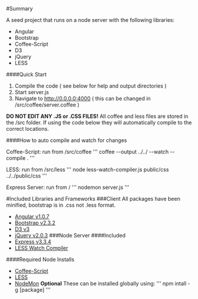 #Summary

A seed project that runs on a node server with the following libraries:
* Angular
* Bootstrap
* Coffee-Script
* D3
* jQuery
* LESS

####Quick Start

1. Compile the code ( see below for help and output directories )
2. Start server.js
3. Navigate to http://0.0.0.0:4000 ( this can be changed in /src/coffee/server.coffee )

**DO NOT EDIT ANY .JS or .CSS FILES!**
All coffee and less files are stored in the /src folder. If using the code below they will automatically compile to the correct locations.

####How to auto compile and watch for changes

Coffee-Script: run from /src/coffee
'''
coffee --output ../../ --watch --compile .
'''

LESS: run from /src/less
'''
node less-watch-compiler.js public/css ../../public/css
'''

Express Server: run from /
'''
nodemon server.js
'''

#Included Libraries and Frameworks
###Client
All packages have been minified, bootstrap is in .css not .less format.
* [Angular v1.0.7](http://angularjs.org/)
* [Bootstrap v2.3.2](http://twitter.github.io/bootstrap/)
* [D3 v3](http://d3js.org/)
* [jQuery v2.0.3](http://jquery.com/)
###Node Server
####Included
* [Express v3.3.4](http://expressjs.com/)
* [LESS Watch Compiler](https://github.com/jonycheung/Dead-Simple-LESS-Watch-Compiler)

####Required Node Installs
* [Coffee-Script](http://coffeescript.org/)
* [LESS](http://lesscss.org/)
* [NodeMon](https://github.com/remy/nodemon) **Optional**
These can be installed globally using:
'''
npm intall -g [package]
'''
